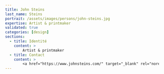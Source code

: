 ```yaml
---
title: John Steins
last_name: Steins
portrait: /assets/images/persons/john-steins.jpg
expertise: Artist & printmaker
validated: true
categories: [design]
sections:
  - title: Identité
    content: >
        Artist & printmaker
  - title: Contact
    content: >
        <a href="https://www.johnsteins.com/" target="_blank" rel="noreferrer">Site</a>
---
```

